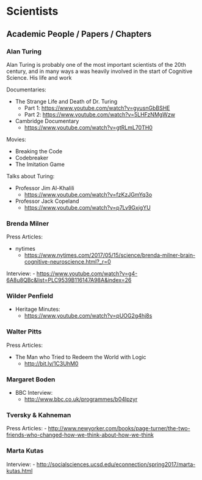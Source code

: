 # Scientists

## Academic People / Papers / Chapters

### Alan Turing

Alan Turing is probably one of the most important scientists of the 20th century, and in many ways a was heavily involved in the start of Cognitive Science. His life and work

Documentaries:
- The Strange Life and Death of Dr. Turing
    - Part 1: https://www.youtube.com/watch?v=gyusnGbBSHE
    - Part 2: https://www.youtube.com/watch?v=5LHFzNMgWzw
- Cambridge Documentary
    - https://www.youtube.com/watch?v=gtRLmL70TH0

Movies:
- Breaking the Code
- Codebreaker
- The Imitation Game

Talks about Turing:
- Professor Jim Al-Khalili
    - https://www.youtube.com/watch?v=fzKzJGmYq3o
- Professor Jack Copeland
    - https://www.youtube.com/watch?v=p7Lv9GxigYU

### Brenda Milner

Press Articles:
- nytimes
    - https://www.nytimes.com/2017/05/15/science/brenda-milner-brain-cognitive-neuroscience.html?_r=0

Interview:
    - https://www.youtube.com/watch?v=g4-6A8u8QBc&list=PLC9539B116147A98A&index=26

### Wilder Penfield

- Heritage Minutes:
    - https://www.youtube.com/watch?v=pUOG2g4hj8s

### Walter Pitts

Press Articles:
- The Man who Tried to Redeem the World with Logic
    - http://bit.ly/1C3UhM0

### Margaret Boden

- BBC Interview:
    - http://www.bbc.co.uk/programmes/b04lpzyr

### Tversky & Kahneman

Press Articles:
    - http://www.newyorker.com/books/page-turner/the-two-friends-who-changed-how-we-think-about-how-we-think


### Marta Kutas

Interview:
    - http://socialsciences.ucsd.edu/econnection/spring2017/marta-kutas.html
